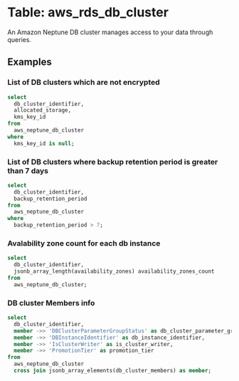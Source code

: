 # Table: aws_rds_db_cluster

An Amazon Neptune DB cluster manages access to your data through queries.

## Examples

### List of DB clusters which are not encrypted

```sql
select
  db_cluster_identifier,
  allocated_storage,
  kms_key_id
from
  aws_neptune_db_cluster
where
  kms_key_id is null;
```

### List of DB clusters where backup retention period is greater than 7 days

```sql
select
  db_cluster_identifier,
  backup_retention_period
from
  aws_neptune_db_cluster
where
  backup_retention_period > 7;
```

### Avalability zone count for each db instance

```sql
select
  db_cluster_identifier,
  jsonb_array_length(availability_zones) availability_zones_count
from
  aws_neptune_db_cluster;
```

### DB cluster Members info

```sql
select
  db_cluster_identifier,
  member ->> 'DBClusterParameterGroupStatus' as db_cluster_parameter_group_status,
  member ->> 'DBInstanceIdentifier' as db_instance_identifier,
  member ->> 'IsClusterWriter' as is_cluster_writer,
  member ->> 'PromotionTier' as promotion_tier
from
  aws_neptune_db_cluster
  cross join jsonb_array_elements(db_cluster_members) as member;
```
